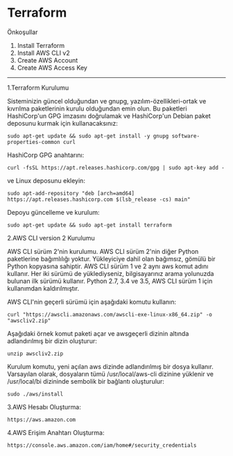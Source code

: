 # Terraform
  Önkoşullar
  1. Install Terraform
  2. Install AWS CLI v2
  3. Create AWS Account
  4. Create AWS Access Key
------------------------------------------
1.Terraform Kurulumu

Sisteminizin güncel olduğundan ve gnupg, yazılım-özellikleri-ortak ve kıvrılma paketlerinin kurulu olduğundan
emin olun. Bu paketleri HashiCorp'un GPG imzasını doğrulamak ve HashiCorp'un Debian paket deposunu
kurmak için kullanacaksınız:

    sudo apt-get update && sudo apt-get install -y gnupg software-properties-common curl

HashiCorp GPG anahtarını:

    curl -fsSL https://apt.releases.hashicorp.com/gpg | sudo apt-key add -
    
ve Linux deposunu ekleyin:

    sudo apt-add-repository "deb [arch=amd64] https://apt.releases.hashicorp.com $(lsb_release -cs) main"

Depoyu güncelleme ve kurulum:

    sudo apt-get update && sudo apt-get install terraform

2.AWS CLI version 2 Kurulumu

AWS CLI sürüm 2'nin kurulumu. AWS CLI sürüm 2'nin diğer Python paketlerine bağımlılığı yoktur. Yükleyiciye
dahil olan bağımsız, gömülü bir Python kopyasına sahiptir. AWS CLI sürüm 1 ve 2 aynı aws komut adını kullanır.
Her iki sürümü de yüklediyseniz, bilgisayarınız arama yolunuzda bulunan ilk sürümü kullanır. Python 2.7, 3.4 ve
3.5, AWS CLI sürüm 1 için kullanımdan kaldırılmıştır.

AWS CLI'nin geçerli sürümü için aşağıdaki komutu kullanın:

    curl "https://awscli.amazonaws.com/awscli-exe-linux-x86_64.zip" -o "awscliv2.zip"

Aşağıdaki örnek komut paketi açar ve awsgeçerli dizinin altında adlandırılmış bir dizin oluşturur:

    unzip awscliv2.zip

Kurulum komutu, yeni açılan aws dizinde adlandırılmış bir dosya kullanır. Varsayılan olarak, dosyaların tümü
/usr/local/aws-cli dizinine yüklenir ve /usr/local/bi dizininde sembolik bir bağlantı oluşturulur:

    sudo ./aws/install


3.AWS Hesabı Oluşturma:

    https://aws.amazon.com


4.AWS Erişim Anahtarı Oluşturma:

    https://console.aws.amazon.com/iam/home#/security_credentials
